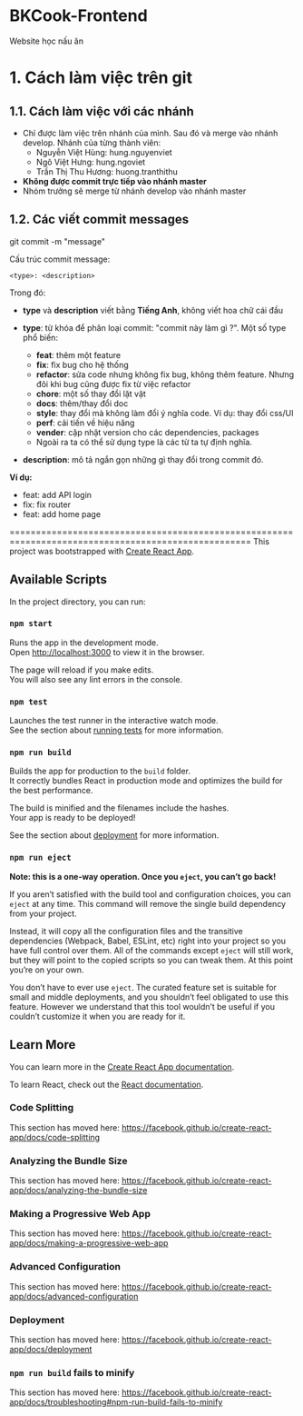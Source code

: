# BKCook-Frontend
Website học nấu ăn

# 1. Cách làm việc trên git

## 1.1. Cách làm việc với các nhánh

- Chỉ được làm việc trên nhánh của mình. Sau đó và merge vào nhánh develop. Nhánh của từng thành viên:
  - Nguyễn Việt Hùng: hung.nguyenviet
  - Ngô Việt Hưng: hung.ngoviet
  - Trần Thị Thu Hương: huong.tranthithu
- **Không được commit trực tiếp vào nhánh master**
- Nhóm trưởng sẽ merge từ nhánh develop vào nhánh master

## 1.2. Các viết commit messages

git commit -m "message"

Cấu trúc commit message:

```
<type>: <description>
```

Trong đó:

- **type** và **description** viết bằng **Tiếng Anh**, không viết hoa chữ cái đầu

- **type**: từ khóa để phân loại commit: "commit này làm gì ?". Một số type phổ biến:
  - **feat**: thêm một feature
  - **fix**: fix bug cho hệ thống
  - **refactor**: sửa code  nhưng không fix bug, không thêm feature. Nhưng đôi khi bug cũng được fix từ việc refactor
  - **chore**: một số thay đổi lặt vặt
  - **docs**: thêm/thay đổi doc
  - **style**: thay đổi mà không làm đổi ý nghĩa  code. Ví dụ: thay đổi css/UI
  - **perf**: cải tiến về hiệu năng
  - **vender**: cập nhật version cho các dependencies, packages
  - Ngoài ra ta có thể sử dụng type là các từ ta tự định nghĩa.
- **description**: mô tả ngắn gọn những gì thay đổi trong commit đó.

**Ví dụ:**

- feat: add API login
- fix: fix router
- feat: add home page

====================================================================================================
This project was bootstrapped with [Create React App](https://github.com/facebook/create-react-app).

## Available Scripts

In the project directory, you can run:

### `npm start`

Runs the app in the development mode.<br />
Open [http://localhost:3000](http://localhost:3000) to view it in the browser.

The page will reload if you make edits.<br />
You will also see any lint errors in the console.

### `npm test`

Launches the test runner in the interactive watch mode.<br />
See the section about [running tests](https://facebook.github.io/create-react-app/docs/running-tests) for more information.

### `npm run build`

Builds the app for production to the `build` folder.<br />
It correctly bundles React in production mode and optimizes the build for the best performance.

The build is minified and the filenames include the hashes.<br />
Your app is ready to be deployed!

See the section about [deployment](https://facebook.github.io/create-react-app/docs/deployment) for more information.

### `npm run eject`

**Note: this is a one-way operation. Once you `eject`, you can’t go back!**

If you aren’t satisfied with the build tool and configuration choices, you can `eject` at any time. This command will remove the single build dependency from your project.

Instead, it will copy all the configuration files and the transitive dependencies (Webpack, Babel, ESLint, etc) right into your project so you have full control over them. All of the commands except `eject` will still work, but they will point to the copied scripts so you can tweak them. At this point you’re on your own.

You don’t have to ever use `eject`. The curated feature set is suitable for small and middle deployments, and you shouldn’t feel obligated to use this feature. However we understand that this tool wouldn’t be useful if you couldn’t customize it when you are ready for it.

## Learn More

You can learn more in the [Create React App documentation](https://facebook.github.io/create-react-app/docs/getting-started).

To learn React, check out the [React documentation](https://reactjs.org/).

### Code Splitting

This section has moved here: https://facebook.github.io/create-react-app/docs/code-splitting

### Analyzing the Bundle Size

This section has moved here: https://facebook.github.io/create-react-app/docs/analyzing-the-bundle-size

### Making a Progressive Web App

This section has moved here: https://facebook.github.io/create-react-app/docs/making-a-progressive-web-app

### Advanced Configuration

This section has moved here: https://facebook.github.io/create-react-app/docs/advanced-configuration

### Deployment

This section has moved here: https://facebook.github.io/create-react-app/docs/deployment

### `npm run build` fails to minify

This section has moved here: https://facebook.github.io/create-react-app/docs/troubleshooting#npm-run-build-fails-to-minify
